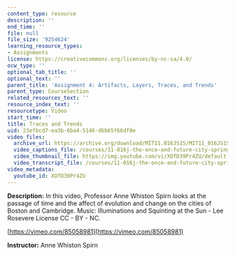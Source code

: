 ```yaml
---
content_type: resource
description: ''
end_time: ''
file: null
file_size: '9254624'
learning_resource_types:
- Assignments
license: https://creativecommons.org/licenses/by-nc-sa/4.0/
ocw_type: ''
optional_tab_title: ''
optional_text: ''
parent_title: 'Assignment 4: Artifacts, Layers, Traces, and Trends'
parent_type: CourseSection
related_resources_text: ''
resource_index_text: ''
resourcetype: Video
start_time: ''
title: Traces and Trends
uid: 23efbcd7-ea3b-6ba4-5146-d6b65f66df0e
video_files:
  archive_url: https://archive.org/download/MIT11.016JS15/MIT11_016JS15_Traces_and_Trends_300k.mp4
  video_captions_file: /courses/11-016j-the-once-and-future-city-spring-2015/23157df8589656bf8394b0191bec62b0_XOfD39Pr4ZU.vtt
  video_thumbnail_file: https://img.youtube.com/vi/XOfD39Pr4ZU/default.jpg
  video_transcript_file: /courses/11-016j-the-once-and-future-city-spring-2015/ed9f72427272707d5f3eb8bcf8b0bb88_XOfD39Pr4ZU.pdf
video_metadata:
  youtube_id: XOfD39Pr4ZU
---
```


**Description:** In this video, Professor Anne Whiston Spirn looks at the passage of time and the affect of evolution and change on the cities of Boston and Cambridge. Music: Illuminations and Squinting at the Sun - Lee Rosevere License CC - BY - NC.

[https://vimeo.com/85058981](https://vimeo.com/85058981)

**Instructor:** Anne Whiston Spirn

